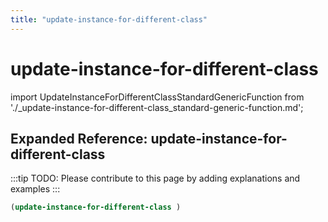 ```yaml
---
title: "update-instance-for-different-class"
---
```


# update-instance-for-different-class

import UpdateInstanceForDifferentClassStandardGenericFunction from './_update-instance-for-different-class_standard-generic-function.md';

<UpdateInstanceForDifferentClassStandardGenericFunction />

## Expanded Reference: update-instance-for-different-class

:::tip
TODO: Please contribute to this page by adding explanations and examples
:::

```lisp
(update-instance-for-different-class )
```
